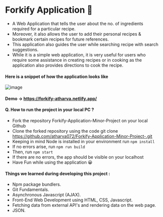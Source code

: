 # Forkify Application 🍜

- A Web Application that tells the user about the no. of ingredients required for a particular recipe.
- Moreover, it also allows the user to add their personal recipes & bookmark certain recipes for future references.
- This application also guides the user while searching recipe with search suggestions.
- While it is a simple web application, it is very useful for users who require some assistance in creating recipes or in cooking as the application also provides directions to cook the recipe.

#### Here is a snippet of how the application looks like 
![image](https://user-images.githubusercontent.com/76684818/139418889-27bae65b-c0eb-4cd9-8df6-9d28ff7b6a53.png)

#### Demo -> https://forkify-atharva.netlify.app/

#### Q. How to run the project in your local PC ?
- Fork the repository Forkify-Application-Minor-Project on your local Github
- Clone the forked repository using the code git clone https://github.com/atharva072/Forkify-Application-Minor-Project-.git
- Keeping in mind Node is installed in your environment run `npm install`
- If no errors arise, run `npm run build`
- Then, run `npm start`
- If there are no errors, the app should be visible on your localhost
- Have Fun while using the application 😀

#### Things we learned during developing this project :
- Npm package bundlers.
- Git Fundamentals.
- Asynchronous Javascript (AJAX).
- Front-End Web Development using HTML, CSS, Javascript.
- Fetching data from external API's and rendering data on the web page.
- JSON.
